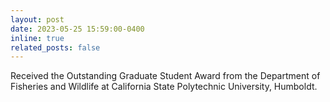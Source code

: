 ```yaml
---
layout: post
date: 2023-05-25 15:59:00-0400
inline: true
related_posts: false
---
```


Received the Outstanding Graduate Student Award from the Department of Fisheries and Wildlife at California State Polytechnic University, Humboldt.
